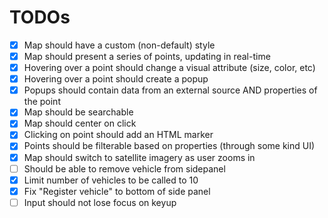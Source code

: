 # TODOs

- [x] Map should have a custom (non-default) style
- [x] Map should present a series of points, updating in real-time
- [x] Hovering over a point should change a visual attribute (size,  color, etc)
- [x] Hovering over a point should create a popup
- [x] Popups should contain data from an external source AND properties of the point
- [x] Map should be searchable
- [x] Map should center on click
- [x] Clicking on point should add an HTML marker
- [x] Points should be filterable based on properties (through some kind UI)
- [x] Map should switch to satellite imagery as user zooms in
- [ ] Should be able to remove vehicle from sidepanel
- [x] Limit number of vehicles to be called to 10
- [x] Fix "Register vehicle" to bottom of side panel
- [ ] Input should not lose focus on keyup
